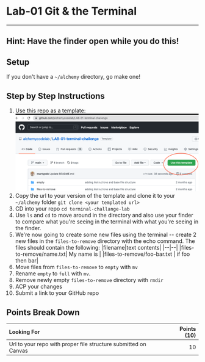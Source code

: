 # Lab-01 Git & the Terminal

---

## Hint: Have the finder open while you do this!

## Setup

If you don't have a `~/alchemy` directory, go make one!

## Step by Step Instructions

1. Use this repo as a template:
   ![](./repo-from-template.png)
1. Copy the url to your version of the template and clone it to your `~/alchemy` folder
   `git clone <your templated url>`
1. CD into your repo
   `cd terminal-challange-lab`
1. Use `ls` and `cd` to move around in the directory and also use your finder to compare what you're seeing in the terminal with what you're seeing in the finder.
1. We're now going to create some new files using the terminal -- create 2 new files in the `files-to-remove` directory with the echo command. The files should contain the following:
   |filename|text contents|
   |--|--|
   |files-to-remove/name.txt| My name is <your name> |
   |files-to-remove/foo-bar.txt | if foo then bar|
1. Move files from `files-to-remove` to `empty` with `mv`
1. Rename `empty` to `full` with `mv`.
1. Remove newly empty `files-to-remove` directory with `rmdir`
1. ACP your changes
1. Submit a link to your GitHub repo

## Points Break Down

| Looking For                                               | Points (10) |
| :-------------------------------------------------------- | ----------: |
| Url to your repo with proper file structure submitted on Canvas |          10 |
